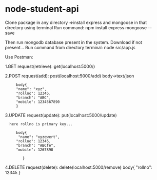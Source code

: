 # node-student-api

Clone package in any directory
=>install express and mongoose in that directory using terminal
 Run command: npm install express mongoose --save

Then run mongodb database present in the system. Download if not present...
Run command from directory terminal: node src/app.js

Use Postman:
    
1.GET request(retrieve):
      get(localhost:5000/)
      
2.POST request(add):
      post(localhost:5000/add)
         body->text/json
         
         
         body{
         "name": "xyz",
         "rollno": 12345,
         "branch": "ABC",
         "mobile": 1234567890
         }
         
3.UPDATE request(update):
      put(localhost:5000/update)
      
      here rollno is primary key...
      
         body{
          "name": "xyzqwert",
         "rollno": 12345,
         "branch": "ABCfe",
         "mobile": 1267890
         
            }
            
            
4.DELETE request(delete):
      delete(localhost:5000/remove)
      body{
         "rollno": 12345
      }
